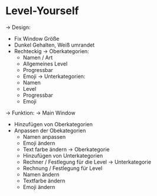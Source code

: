 # Level-Yourself
-> Design:
  - Fix Window Größe
  - Dunkel Gehalten, Weiß umrandet
  - Rechteckig
-> Oberkategorien:
    - Namen / Art
    - Allgemeines Level
    - Progressbar
    - Emoji
-> Unterkategorien:
    - Namen
    - Level
    - Progressbar
    - Emoji

-> Funktion:
  -> Main Window
   - Hinzufügen von Oberkategorien
   - Anpassen der Obekategorien
       - Namen anpassen
       - Emoji ändern
       - Text farbe ändern
-> Oberkategorie
       - Hinzufügen von Unterkategorien
       - Rechner / Festlegung für die Level
-> Unterkategorie
       - Rechnung / Festlegung für Level
       - Namen ändern
       - Textfarbe ändern
       - Emoji ändern
